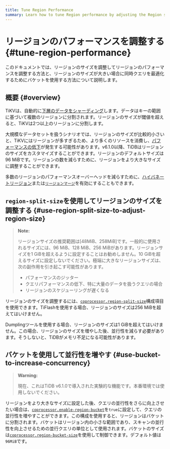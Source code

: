 ```yaml
---
title: Tune Region Performance
summary: Learn how to tune Region performance by adjusting the Region size and how to use buckets to optimize concurrent queries when the Region size is large.
---
```


# リージョンのパフォーマンスを調整する {#tune-region-performance}

このドキュメントでは、リージョンのサイズを調整してリージョンのパフォーマンスを調整する方法と、リージョンのサイズが大きい場合に同時クエリを最適化するためにバケットを使用する方法について説明します。

## 概要 {#overview}

TiKVは、自動的に[下層のデータをシャーディング](/best-practices/tidb-best-practices.md#data-sharding)します。データはキーの範囲に基づいて複数のリージョンに分割されます。リージョンのサイズが閾値を超えると、TiKVは2つ以上のリージョンに分割します。

大規模なデータセットを扱うシナリオでは、リージョンのサイズが比較的小さいと、TiKVにはリージョンが多すぎるため、より多くのリソースを消費し、[パフォーマンスの低下](/best-practices/massive-regions-best-practices.md#performance-problem)が発生する可能性があります。v6.1.0以降、TiDBはリージョンのサイズをカスタマイズすることができます。リージョンのデフォルトサイズは96 MiBです。リージョンの数を減らすために、リージョンをより大きなサイズに調整することができます。

多数のリージョンのパフォーマンスオーバーヘッドを減らすために、[ハイバネートリージョン](/best-practices/massive-regions-best-practices.md#method-4-increase-the-number-of-tikv-instances)または[`リージョンマージ`](/best-practices/massive-regions-best-practices.md#method-5-adjust-raft-base-tick-interval)を有効にすることもできます。

## `region-split-size`を使用してリージョンのサイズを調整する {#use-region-split-size-to-adjust-region-size}

> **Note:**
>
> リージョンサイズの推奨範囲は\[48MiB、258MiB]です。一般的に使用されるサイズには、96 MiB、128 MiB、256 MiBがあります。リージョンサイズを1 GiBを超えるように設定することはお勧めしません。10 GiBを超えるサイズに設定しないでください。極端に大きなリージョンサイズは、次の副作用を引き起こす可能性があります。
>
> - パフォーマンスのジッター
> - クエリパフォーマンスの低下、特に大量のデータを扱うクエリの場合
> - リージョンのスケジューリングが遅くなる

リージョンのサイズを調整するには、[`coprocessor.region-split-size`](/tikv-configuration-file.md#region-split-size)構成項目を使用できます。TiFlashを使用する場合、リージョンのサイズは256 MiBを超えてはいけません。

Dumplingツールを使用する場合、リージョンのサイズは1 GiBを超えてはいけません。この場合、リージョンのサイズを増やした後、並行性を減らす必要があります。そうしないと、TiDBがメモリ不足になる可能性があります。

## バケットを使用して並行性を増やす {#use-bucket-to-increase-concurrency}

> **Warning:**
>
> 現在、これはTiDB v6.1.0で導入された実験的な機能です。本番環境では使用しないでください。

リージョンをより大きなサイズに設定した後、クエリの並行性をさらに向上させたい場合は、[`coprocessor.enable-region-bucket`](/tikv-configuration-file.md#enable-region-bucket-new-in-v610)を`true`に設定して、クエリの並行性を増やすことができます。この構成を使用すると、リージョンはバケットに分割されます。バケットはリージョン内の小さな範囲であり、スキャンの並行性を向上させるための並行クエリの単位として使用されます。バケットのサイズは[`coprocessor.region-bucket-size`](/tikv-configuration-file.md#region-bucket-size-new-in-v610)を使用して制御できます。デフォルト値は`96MiB`です。
